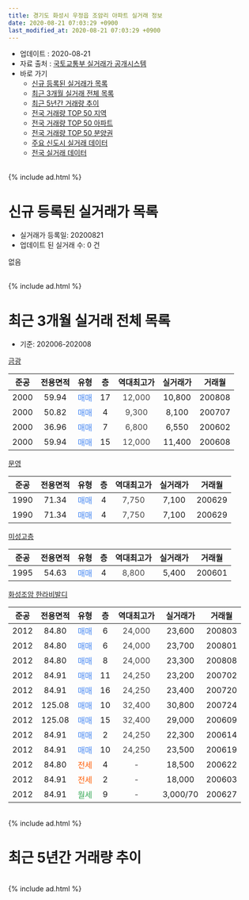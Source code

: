 ```yaml
---
title: 경기도 화성시 우정읍 조암리 아파트 실거래 정보
date: 2020-08-21 07:03:29 +0900
last_modified_at: 2020-08-21 07:03:29 +0900
---
```


* 업데이트 : 2020-08-21
* 자료 출처 : [국토교통부 실거래가 공개시스템](http://rt.molit.go.kr)
* 바로 가기
    * [신규 등록된 실거래가 목록](#신규-등록된-실거래가-목록)
    * [최근 3개월 실거래 전체 목록](#최근-3개월-실거래-전체-목록)
    * [최근 5년간 거래량 추이](#최근-5년간-거래량-추이)
    * [전국 거래량 TOP 50 지역](https://inasie.github.io/apt-trade-info/최근-3개월-전국에서-가장-거래가-많이-발생한-지역)
    * [전국 거래량 TOP 50 아파트](https://inasie.github.io/apt-trade-info/최근-3개월-전국에서-가장-거래가-많이-발생한-아파트)
    * [전국 거래량 TOP 50 분양권](https://inasie.github.io/apt-trade-info/최근-3개월-전국에서-가장-거래가-많이-발생한-분양권)
    * [주요 신도시 실거래 데이터](https://inasie.github.io/apt-trade-info/주요-신도시)
    * [전국 실거래 데이터](https://inasie.github.io/apt-trade-info/전국)
<br>
{% include ad.html %}
<br>

# 신규 등록된 실거래가 목록
* 실거래가 등록일: 20200821
* 업데이트 된 실거래 수: 0 건

없음

<br>
{% include ad.html %}
<br>

# 최근 3개월 실거래 전체 목록
* 기준: 202006-202008


[금광](https://search.naver.com/search.naver?query=%EA%B2%BD%EA%B8%B0%EB%8F%84+%ED%99%94%EC%84%B1%EC%8B%9C+%EC%9A%B0%EC%A0%95%EC%9D%8D+%EC%A1%B0%EC%95%94%EB%A6%AC+%EA%B8%88%EA%B4%91)

|준공|전용면적|유형|층|역대최고가|실거래가|거래월|
|:---:|:---:|:---:|:---:|:---:|:---:|:---:|
|2000|59.94|<span style="color:#4285f3">매매</span>|17|<span style="color:#444444">12,000</span>|10,800|200808|
|2000|50.82|<span style="color:#4285f3">매매</span>|4|<span style="color:#444444">9,300</span>|8,100|200707|
|2000|36.96|<span style="color:#4285f3">매매</span>|7|<span style="color:#444444">6,800</span>|6,550|200602|
|2000|59.94|<span style="color:#4285f3">매매</span>|15|<span style="color:#444444">12,000</span>|11,400|200608|

[문영](https://search.naver.com/search.naver?query=%EA%B2%BD%EA%B8%B0%EB%8F%84+%ED%99%94%EC%84%B1%EC%8B%9C+%EC%9A%B0%EC%A0%95%EC%9D%8D+%EC%A1%B0%EC%95%94%EB%A6%AC+%EB%AC%B8%EC%98%81)

|준공|전용면적|유형|층|역대최고가|실거래가|거래월|
|:---:|:---:|:---:|:---:|:---:|:---:|:---:|
|1990|71.34|<span style="color:#4285f3">매매</span>|4|<span style="color:#444444">7,750</span>|7,100|200629|
|1990|71.34|<span style="color:#4285f3">매매</span>|4|<span style="color:#444444">7,750</span>|7,100|200629|

[미성고층](https://search.naver.com/search.naver?query=%EA%B2%BD%EA%B8%B0%EB%8F%84+%ED%99%94%EC%84%B1%EC%8B%9C+%EC%9A%B0%EC%A0%95%EC%9D%8D+%EC%A1%B0%EC%95%94%EB%A6%AC+%EB%AF%B8%EC%84%B1%EA%B3%A0%EC%B8%B5)

|준공|전용면적|유형|층|역대최고가|실거래가|거래월|
|:---:|:---:|:---:|:---:|:---:|:---:|:---:|
|1995|54.63|<span style="color:#4285f3">매매</span>|4|<span style="color:#444444">8,800</span>|5,400|200601|

[화성조암 한라비발디](https://search.naver.com/search.naver?query=%EA%B2%BD%EA%B8%B0%EB%8F%84+%ED%99%94%EC%84%B1%EC%8B%9C+%EC%9A%B0%EC%A0%95%EC%9D%8D+%EC%A1%B0%EC%95%94%EB%A6%AC+%ED%99%94%EC%84%B1%EC%A1%B0%EC%95%94+%ED%95%9C%EB%9D%BC%EB%B9%84%EB%B0%9C%EB%94%94)

|준공|전용면적|유형|층|역대최고가|실거래가|거래월|
|:---:|:---:|:---:|:---:|:---:|:---:|:---:|
|2012|84.80|<span style="color:#4285f3">매매</span>|6|<span style="color:#444444">24,000</span>|23,600|200803|
|2012|84.80|<span style="color:#4285f3">매매</span>|6|<span style="color:#444444">24,000</span>|23,700|200801|
|2012|84.80|<span style="color:#4285f3">매매</span>|8|<span style="color:#444444">24,000</span>|23,300|200808|
|2012|84.91|<span style="color:#4285f3">매매</span>|11|<span style="color:#444444">24,250</span>|23,200|200702|
|2012|84.91|<span style="color:#4285f3">매매</span>|16|<span style="color:#444444">24,250</span>|23,400|200720|
|2012|125.08|<span style="color:#4285f3">매매</span>|10|<span style="color:#444444">32,400</span>|30,800|200724|
|2012|125.08|<span style="color:#4285f3">매매</span>|15|<span style="color:#444444">32,400</span>|29,000|200609|
|2012|84.91|<span style="color:#4285f3">매매</span>|2|<span style="color:#444444">24,250</span>|22,300|200614|
|2012|84.91|<span style="color:#4285f3">매매</span>|10|<span style="color:#444444">24,250</span>|23,500|200619|
|2012|84.80|<span style="color:#ff5a00">전세</span>|4|<span style="color:#444444">-</span>|18,500|200622|
|2012|84.91|<span style="color:#ff5a00">전세</span>|2|<span style="color:#444444">-</span>|18,000|200603|
|2012|84.91|<span style="color:#34a853">월세</span>|9|<span style="color:#444444">-</span>|3,000/70|200627|


<br>
{% include ad.html %}
<br>

# 최근 5년간 거래량 추이


<div style="width:100%;">
    <canvas id="deal_progress" height="200"></canvas>
</div>

<script>
new Chart(document.getElementById("deal_progress"), {
    type: 'line',
    data: {
        labels: ['201508','201509','201510','201511','201512','201601','201602','201603','201604','201605','201606','201607','201608','201609','201610','201611','201612','201701','201702','201703','201704','201705','201706','201707','201708','201709','201710','201711','201712','201801','201802','201803','201804','201805','201806','201807','201808','201809','201810','201811','201812','201901','201902','201903','201904','201905','201906','201907','201908','201909','201910','201911','201912','202001','202002','202003','202004','202005','202006','202007','202008'],
        datasets: [{
            label: '매매',
            pointRadius: 1,
            data: [14, 15, 12, 12, 15, 7, 6, 6, 15, 6, 18, 6, 20, 11, 12, 11, 8, 5, 6, 8, 9, 9, 14, 7, 4, 14, 7, 7, 6, 5, 8, 10, 6, 5, 10, 7, 3, 8, 6, 6, 4, 7, 4, 7, 5, 5, 3, 4, 3, 6, 7, 4, 1, 4, 4, 9, 5, 10, 8, 4, 4],
            borderColor: "rgba(255, 201, 14, 1)",
            backgroundColor: "rgba(255, 201, 14, 0.5)",
            fill: false,
            lineTension: 0
        },{
            label: '전월세',
            pointRadius: 1,
            data: [3, 5, 4, 3, 2, 4, 0, 5, 7, 5, 7, 4, 3, 5, 5, 4, 3, 2, 3, 5, 5, 3, 3, 3, 3, 3, 1, 3, 1, 4, 4, 5, 4, 1, 5, 2, 4, 5, 6, 1, 4, 3, 2, 0, 2, 5, 2, 2, 0, 4, 7, 2, 2, 1, 6, 3, 3, 0, 3, 0, 0],
            borderColor: "rgba(0, 141, 185, 1)",
            backgroundColor: "rgba(0, 141, 185, 0.5)",
            fill: false,
            lineTension: 0
        }
        ]
    },
    options: {
        responsive: true,
        title: {
            display: false
        },
        tooltips: {
            mode: 'index',
            intersect: false
        },
        hover: {
            mode: 'nearest',
            intersect: true
        },
        scales: {
            xAxes: [{
                display: true,
                scaleLabel: {
                    display: true,
                    labelString: '년/월'
                }
            }],
            yAxes: [{
                display: true,
                ticks: {
                    suggestedMin: 0,
                },
                scaleLabel: {
                    display: true,
                    labelString: '실거래 수'
                }
            }]
        }
    }
});

</script>


<br>
{% include ad.html %}
<br>

